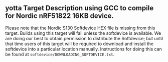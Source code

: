 ## yotta Target Description using GCC to compile for Nordic nRF51822 16KB device.

Please note that the Nordic S130 Softdevice HEX file is missing from this
target. Builds using this target will fail unless the softdevice is available.
We are doing our best to obtain permission to distribute the Softdevice; but
until that time users of this target will be required to download and install
the softdevice into a particular location manually. Instructions for doing
this can be found at `softdevice/DOWNLOADING_SOFTDEVICE.txt`.
